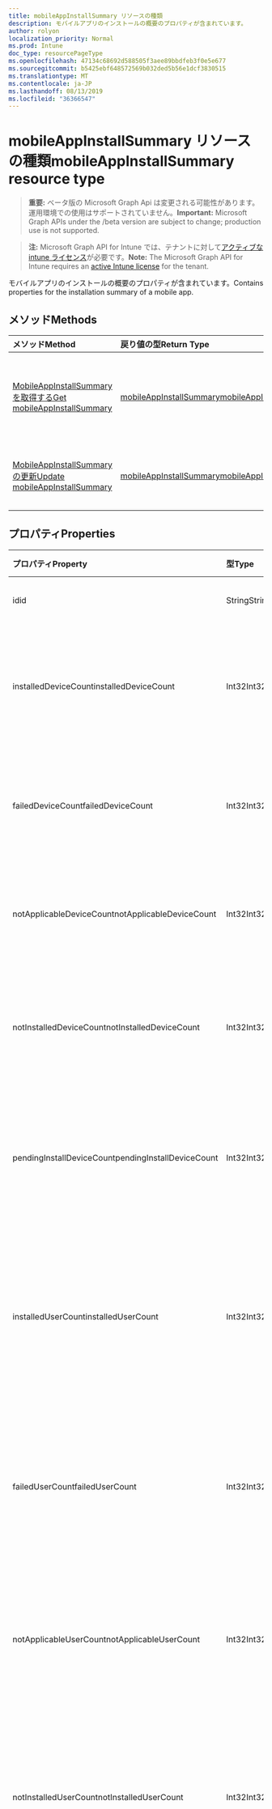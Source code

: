 ```yaml
---
title: mobileAppInstallSummary リソースの種類
description: モバイルアプリのインストールの概要のプロパティが含まれています。
author: rolyon
localization_priority: Normal
ms.prod: Intune
doc_type: resourcePageType
ms.openlocfilehash: 47134c68692d588505f3aee89bbdfeb3f0e5e677
ms.sourcegitcommit: b5425ebf648572569b032ded5b56e1dcf3830515
ms.translationtype: MT
ms.contentlocale: ja-JP
ms.lasthandoff: 08/13/2019
ms.locfileid: "36366547"
---
```

# <a name="mobileappinstallsummary-resource-type"></a><span data-ttu-id="ae277-103">mobileAppInstallSummary リソースの種類</span><span class="sxs-lookup"><span data-stu-id="ae277-103">mobileAppInstallSummary resource type</span></span>

> <span data-ttu-id="ae277-104">**重要:** ベータ版の Microsoft Graph Api は変更される可能性があります。運用環境での使用はサポートされていません。</span><span class="sxs-lookup"><span data-stu-id="ae277-104">**Important:** Microsoft Graph APIs under the /beta version are subject to change; production use is not supported.</span></span>

> <span data-ttu-id="ae277-105">**注:** Microsoft Graph API for Intune では、テナントに対して[アクティブな intune ライセンス](https://go.microsoft.com/fwlink/?linkid=839381)が必要です。</span><span class="sxs-lookup"><span data-stu-id="ae277-105">**Note:** The Microsoft Graph API for Intune requires an [active Intune license](https://go.microsoft.com/fwlink/?linkid=839381) for the tenant.</span></span>

<span data-ttu-id="ae277-106">モバイルアプリのインストールの概要のプロパティが含まれています。</span><span class="sxs-lookup"><span data-stu-id="ae277-106">Contains properties for the installation summary of a mobile app.</span></span>

## <a name="methods"></a><span data-ttu-id="ae277-107">メソッド</span><span class="sxs-lookup"><span data-stu-id="ae277-107">Methods</span></span>
|<span data-ttu-id="ae277-108">メソッド</span><span class="sxs-lookup"><span data-stu-id="ae277-108">Method</span></span>|<span data-ttu-id="ae277-109">戻り値の型</span><span class="sxs-lookup"><span data-stu-id="ae277-109">Return Type</span></span>|<span data-ttu-id="ae277-110">説明</span><span class="sxs-lookup"><span data-stu-id="ae277-110">Description</span></span>|
|:---|:---|:---|
|[<span data-ttu-id="ae277-111">MobileAppInstallSummary を取得する</span><span class="sxs-lookup"><span data-stu-id="ae277-111">Get mobileAppInstallSummary</span></span>](../api/intune-apps-mobileappinstallsummary-get.md)|[<span data-ttu-id="ae277-112">mobileAppInstallSummary</span><span class="sxs-lookup"><span data-stu-id="ae277-112">mobileAppInstallSummary</span></span>](../resources/intune-apps-mobileappinstallsummary.md)|<span data-ttu-id="ae277-113">[MobileAppInstallSummary](../resources/intune-apps-mobileappinstallsummary.md)オブジェクトのプロパティとリレーションシップを読み取ります。</span><span class="sxs-lookup"><span data-stu-id="ae277-113">Read properties and relationships of the [mobileAppInstallSummary](../resources/intune-apps-mobileappinstallsummary.md) object.</span></span>|
|[<span data-ttu-id="ae277-114">MobileAppInstallSummary の更新</span><span class="sxs-lookup"><span data-stu-id="ae277-114">Update mobileAppInstallSummary</span></span>](../api/intune-apps-mobileappinstallsummary-update.md)|[<span data-ttu-id="ae277-115">mobileAppInstallSummary</span><span class="sxs-lookup"><span data-stu-id="ae277-115">mobileAppInstallSummary</span></span>](../resources/intune-apps-mobileappinstallsummary.md)|<span data-ttu-id="ae277-116">[MobileAppInstallSummary](../resources/intune-apps-mobileappinstallsummary.md)オブジェクトのプロパティを更新します。</span><span class="sxs-lookup"><span data-stu-id="ae277-116">Update the properties of a [mobileAppInstallSummary](../resources/intune-apps-mobileappinstallsummary.md) object.</span></span>|

## <a name="properties"></a><span data-ttu-id="ae277-117">プロパティ</span><span class="sxs-lookup"><span data-stu-id="ae277-117">Properties</span></span>
|<span data-ttu-id="ae277-118">プロパティ</span><span class="sxs-lookup"><span data-stu-id="ae277-118">Property</span></span>|<span data-ttu-id="ae277-119">型</span><span class="sxs-lookup"><span data-stu-id="ae277-119">Type</span></span>|<span data-ttu-id="ae277-120">説明</span><span class="sxs-lookup"><span data-stu-id="ae277-120">Description</span></span>|
|:---|:---|:---|
|<span data-ttu-id="ae277-121">id</span><span class="sxs-lookup"><span data-stu-id="ae277-121">id</span></span>|<span data-ttu-id="ae277-122">String</span><span class="sxs-lookup"><span data-stu-id="ae277-122">String</span></span>|<span data-ttu-id="ae277-123">エンティティのキー。</span><span class="sxs-lookup"><span data-stu-id="ae277-123">Key of the entity.</span></span>|
|<span data-ttu-id="ae277-124">installedDeviceCount</span><span class="sxs-lookup"><span data-stu-id="ae277-124">installedDeviceCount</span></span>|<span data-ttu-id="ae277-125">Int32</span><span class="sxs-lookup"><span data-stu-id="ae277-125">Int32</span></span>|<span data-ttu-id="ae277-126">このアプリが正常にインストールされたデバイスの数。</span><span class="sxs-lookup"><span data-stu-id="ae277-126">Number of Devices that have successfully installed this app.</span></span>|
|<span data-ttu-id="ae277-127">failedDeviceCount</span><span class="sxs-lookup"><span data-stu-id="ae277-127">failedDeviceCount</span></span>|<span data-ttu-id="ae277-128">Int32</span><span class="sxs-lookup"><span data-stu-id="ae277-128">Int32</span></span>|<span data-ttu-id="ae277-129">このアプリのインストールに失敗したデバイスの数。</span><span class="sxs-lookup"><span data-stu-id="ae277-129">Number of Devices that have failed to install this app.</span></span>|
|<span data-ttu-id="ae277-130">notApplicableDeviceCount</span><span class="sxs-lookup"><span data-stu-id="ae277-130">notApplicableDeviceCount</span></span>|<span data-ttu-id="ae277-131">Int32</span><span class="sxs-lookup"><span data-stu-id="ae277-131">Int32</span></span>|<span data-ttu-id="ae277-132">このアプリに適用されないデバイスの数。</span><span class="sxs-lookup"><span data-stu-id="ae277-132">Number of Devices that are not applicable for this app.</span></span>|
|<span data-ttu-id="ae277-133">notInstalledDeviceCount</span><span class="sxs-lookup"><span data-stu-id="ae277-133">notInstalledDeviceCount</span></span>|<span data-ttu-id="ae277-134">Int32</span><span class="sxs-lookup"><span data-stu-id="ae277-134">Int32</span></span>|<span data-ttu-id="ae277-135">このアプリがインストールされていないデバイスの数。</span><span class="sxs-lookup"><span data-stu-id="ae277-135">Number of Devices that does not have this app installed.</span></span>|
|<span data-ttu-id="ae277-136">pendingInstallDeviceCount</span><span class="sxs-lookup"><span data-stu-id="ae277-136">pendingInstallDeviceCount</span></span>|<span data-ttu-id="ae277-137">Int32</span><span class="sxs-lookup"><span data-stu-id="ae277-137">Int32</span></span>|<span data-ttu-id="ae277-138">このアプリをインストールするように通知されたデバイスの数。</span><span class="sxs-lookup"><span data-stu-id="ae277-138">Number of Devices that have been notified to install this app.</span></span>|
|<span data-ttu-id="ae277-139">installedUserCount</span><span class="sxs-lookup"><span data-stu-id="ae277-139">installedUserCount</span></span>|<span data-ttu-id="ae277-140">Int32</span><span class="sxs-lookup"><span data-stu-id="ae277-140">Int32</span></span>|<span data-ttu-id="ae277-141">このアプリをインストールするためにすべてのデバイスが正常に終了したユーザーの数。</span><span class="sxs-lookup"><span data-stu-id="ae277-141">Number of Users whose devices have all succeeded to install this app.</span></span>|
|<span data-ttu-id="ae277-142">failedUserCount</span><span class="sxs-lookup"><span data-stu-id="ae277-142">failedUserCount</span></span>|<span data-ttu-id="ae277-143">Int32</span><span class="sxs-lookup"><span data-stu-id="ae277-143">Int32</span></span>|<span data-ttu-id="ae277-144">このアプリのインストールに失敗した1つ以上のデバイスを持つユーザーの数。</span><span class="sxs-lookup"><span data-stu-id="ae277-144">Number of Users that have 1 or more device that failed to install this app.</span></span>|
|<span data-ttu-id="ae277-145">notApplicableUserCount</span><span class="sxs-lookup"><span data-stu-id="ae277-145">notApplicableUserCount</span></span>|<span data-ttu-id="ae277-146">Int32</span><span class="sxs-lookup"><span data-stu-id="ae277-146">Int32</span></span>|<span data-ttu-id="ae277-147">このアプリに適用されていないデバイスを持つユーザーの数。</span><span class="sxs-lookup"><span data-stu-id="ae277-147">Number of Users whose devices were all not applicable for this app.</span></span>|
|<span data-ttu-id="ae277-148">notInstalledUserCount</span><span class="sxs-lookup"><span data-stu-id="ae277-148">notInstalledUserCount</span></span>|<span data-ttu-id="ae277-149">Int32</span><span class="sxs-lookup"><span data-stu-id="ae277-149">Int32</span></span>|<span data-ttu-id="ae277-150">このアプリをインストールしなかった1つ以上のデバイスを持つユーザーの数。</span><span class="sxs-lookup"><span data-stu-id="ae277-150">Number of Users that have 1 or more devices that did not install this app.</span></span>|
|<span data-ttu-id="ae277-151">pendingInstallUserCount</span><span class="sxs-lookup"><span data-stu-id="ae277-151">pendingInstallUserCount</span></span>|<span data-ttu-id="ae277-152">Int32</span><span class="sxs-lookup"><span data-stu-id="ae277-152">Int32</span></span>|<span data-ttu-id="ae277-153">このアプリをインストールするように通知された1つ以上のデバイスを保有していて、エラーがあるデバイスが0個あるユーザーの数。</span><span class="sxs-lookup"><span data-stu-id="ae277-153">Number of Users that have 1 or more device that have been notified to install this app and have 0 devices with failures.</span></span>|

## <a name="relationships"></a><span data-ttu-id="ae277-154">リレーションシップ</span><span class="sxs-lookup"><span data-stu-id="ae277-154">Relationships</span></span>
<span data-ttu-id="ae277-155">なし</span><span class="sxs-lookup"><span data-stu-id="ae277-155">None</span></span>

## <a name="json-representation"></a><span data-ttu-id="ae277-156">JSON 表記</span><span class="sxs-lookup"><span data-stu-id="ae277-156">JSON Representation</span></span>
<span data-ttu-id="ae277-157">以下は、リソースの JSON 表記です。</span><span class="sxs-lookup"><span data-stu-id="ae277-157">Here is a JSON representation of the resource.</span></span>
<!-- {
  "blockType": "resource",
  "keyProperty": "id",
  "@odata.type": "microsoft.graph.mobileAppInstallSummary"
}
-->
``` json
{
  "@odata.type": "#microsoft.graph.mobileAppInstallSummary",
  "id": "String (identifier)",
  "installedDeviceCount": 1024,
  "failedDeviceCount": 1024,
  "notApplicableDeviceCount": 1024,
  "notInstalledDeviceCount": 1024,
  "pendingInstallDeviceCount": 1024,
  "installedUserCount": 1024,
  "failedUserCount": 1024,
  "notApplicableUserCount": 1024,
  "notInstalledUserCount": 1024,
  "pendingInstallUserCount": 1024
}
```



